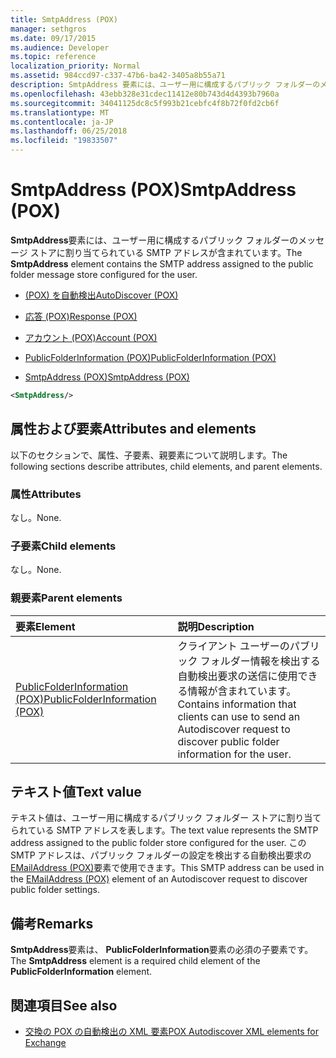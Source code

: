 ```yaml
---
title: SmtpAddress (POX)
manager: sethgros
ms.date: 09/17/2015
ms.audience: Developer
ms.topic: reference
localization_priority: Normal
ms.assetid: 984ccd97-c337-47b6-ba42-3405a8b55a71
description: SmtpAddress 要素には、ユーザー用に構成するパブリック フォルダーのメッセージ ストアに割り当てられている SMTP アドレスが含まれています。
ms.openlocfilehash: 43ebb328e31cdec11412e80b743d4d4393b7960a
ms.sourcegitcommit: 34041125dc8c5f993b21cebfc4f8b72f0fd2cb6f
ms.translationtype: MT
ms.contentlocale: ja-JP
ms.lasthandoff: 06/25/2018
ms.locfileid: "19833507"
---
```

# <a name="smtpaddress-pox"></a><span data-ttu-id="0958d-103">SmtpAddress (POX)</span><span class="sxs-lookup"><span data-stu-id="0958d-103">SmtpAddress (POX)</span></span>

<span data-ttu-id="0958d-104">**SmtpAddress**要素には、ユーザー用に構成するパブリック フォルダーのメッセージ ストアに割り当てられている SMTP アドレスが含まれています。</span><span class="sxs-lookup"><span data-stu-id="0958d-104">The **SmtpAddress** element contains the SMTP address assigned to the public folder message store configured for the user.</span></span> 
  
- [<span data-ttu-id="0958d-105">(POX) を自動検出</span><span class="sxs-lookup"><span data-stu-id="0958d-105">AutoDiscover (POX)</span></span>](autodiscover-pox.md)
  
- [<span data-ttu-id="0958d-106">応答 (POX)</span><span class="sxs-lookup"><span data-stu-id="0958d-106">Response (POX)</span></span>](response-pox.md)
  
- [<span data-ttu-id="0958d-107">アカウント (POX)</span><span class="sxs-lookup"><span data-stu-id="0958d-107">Account (POX)</span></span>](account-pox.md)
  
- [<span data-ttu-id="0958d-108">PublicFolderInformation (POX)</span><span class="sxs-lookup"><span data-stu-id="0958d-108">PublicFolderInformation (POX)</span></span>](publicfolderinformation-pox.md)
  
- [<span data-ttu-id="0958d-109">SmtpAddress (POX)</span><span class="sxs-lookup"><span data-stu-id="0958d-109">SmtpAddress (POX)</span></span>](smtpaddress-pox.md)
  
```XML
<SmtpAddress/>
```

## <a name="attributes-and-elements"></a><span data-ttu-id="0958d-110">属性および要素</span><span class="sxs-lookup"><span data-stu-id="0958d-110">Attributes and elements</span></span>

<span data-ttu-id="0958d-111">以下のセクションで、属性、子要素、親要素について説明します。</span><span class="sxs-lookup"><span data-stu-id="0958d-111">The following sections describe attributes, child elements, and parent elements.</span></span>
  
### <a name="attributes"></a><span data-ttu-id="0958d-112">属性</span><span class="sxs-lookup"><span data-stu-id="0958d-112">Attributes</span></span>

<span data-ttu-id="0958d-113">なし。</span><span class="sxs-lookup"><span data-stu-id="0958d-113">None.</span></span>
  
### <a name="child-elements"></a><span data-ttu-id="0958d-114">子要素</span><span class="sxs-lookup"><span data-stu-id="0958d-114">Child elements</span></span>

<span data-ttu-id="0958d-115">なし。</span><span class="sxs-lookup"><span data-stu-id="0958d-115">None.</span></span>
  
### <a name="parent-elements"></a><span data-ttu-id="0958d-116">親要素</span><span class="sxs-lookup"><span data-stu-id="0958d-116">Parent elements</span></span>

|<span data-ttu-id="0958d-117">**要素**</span><span class="sxs-lookup"><span data-stu-id="0958d-117">**Element**</span></span>|<span data-ttu-id="0958d-118">**説明**</span><span class="sxs-lookup"><span data-stu-id="0958d-118">**Description**</span></span>|
|:-----|:-----|
|[<span data-ttu-id="0958d-119">PublicFolderInformation (POX)</span><span class="sxs-lookup"><span data-stu-id="0958d-119">PublicFolderInformation (POX)</span></span>](publicfolderinformation-pox.md) <br/> |<span data-ttu-id="0958d-120">クライアント ユーザーのパブリック フォルダー情報を検出する自動検出要求の送信に使用できる情報が含まれています。</span><span class="sxs-lookup"><span data-stu-id="0958d-120">Contains information that clients can use to send an Autodiscover request to discover public folder information for the user.</span></span>  <br/> |
   
## <a name="text-value"></a><span data-ttu-id="0958d-121">テキスト値</span><span class="sxs-lookup"><span data-stu-id="0958d-121">Text value</span></span>

<span data-ttu-id="0958d-122">テキスト値は、ユーザー用に構成するパブリック フォルダー ストアに割り当てられている SMTP アドレスを表します。</span><span class="sxs-lookup"><span data-stu-id="0958d-122">The text value represents the SMTP address assigned to the public folder store configured for the user.</span></span> <span data-ttu-id="0958d-123">この SMTP アドレスは、パブリック フォルダーの設定を検出する自動検出要求の[EMailAddress (POX)](emailaddress-pox.md)要素で使用できます。</span><span class="sxs-lookup"><span data-stu-id="0958d-123">This SMTP address can be used in the [EMailAddress (POX)](emailaddress-pox.md) element of an Autodiscover request to discover public folder settings.</span></span> 
  
## <a name="remarks"></a><span data-ttu-id="0958d-124">備考</span><span class="sxs-lookup"><span data-stu-id="0958d-124">Remarks</span></span>

<span data-ttu-id="0958d-125">**SmtpAddress**要素は、 **PublicFolderInformation**要素の必須の子要素です。</span><span class="sxs-lookup"><span data-stu-id="0958d-125">The **SmtpAddress** element is a required child element of the **PublicFolderInformation** element.</span></span> 
  
## <a name="see-also"></a><span data-ttu-id="0958d-126">関連項目</span><span class="sxs-lookup"><span data-stu-id="0958d-126">See also</span></span>

- [<span data-ttu-id="0958d-127">交換の POX の自動検出の XML 要素</span><span class="sxs-lookup"><span data-stu-id="0958d-127">POX Autodiscover XML elements for Exchange</span></span>](pox-autodiscover-xml-elements-for-exchange.md)

